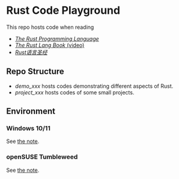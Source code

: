 # Rust Code Playground

This repo hosts code when reading

- [*The Rust Programming Language*](https://doc.rust-lang.org/book/)
- [*The Rust Lang Book* (video)](https://www.youtube.com/playlist?list=PLai5B987bZ9CoVR-QEIN9foz4QCJ0H2Y8)
- [*Rust语言圣经*](https://course.rs/about-book.html)

## Repo Structure

- *demo_xxx* hosts codes demonstrating different aspects of Rust.
- *project_xxx* hosts codes of some small projects.

## Environment

### Windows 10/11

See [the note](https://alecton4.github.io/notes-foam/notes-OS/Windows/common/dev-env#rust).

### openSUSE Tumbleweed

See [the note](https://alecton4.github.io/notes-foam/notes-OS/Linux/openSUSE/Tumbleweed/dev-env#rust).
